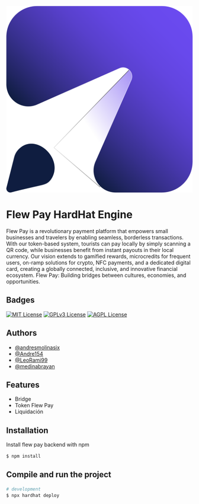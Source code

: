 
![Logo](https://raw.githubusercontent.com/flewpaycom/frontend-flewpay/4b8deb3634645aac5a33503010fc8670ec651242/public/flew-logo-v1.svg)


# Flew Pay HardHat Engine

Flew Pay is a revolutionary payment platform that empowers small businesses and travelers by enabling seamless, borderless transactions. With our token-based system, tourists can pay locally by simply scanning a QR code, while businesses benefit from instant payouts in their local currency. Our vision extends to gamified rewards, microcredits for frequent users, on-ramp solutions for crypto, NFC payments, and a dedicated digital card, creating a globally connected, inclusive, and innovative financial ecosystem. Flew Pay: Building bridges between cultures, economies, and opportunities.









## Badges

[![MIT License](https://img.shields.io/badge/License-MIT-green.svg)](https://choosealicense.com/licenses/mit/)
[![GPLv3 License](https://img.shields.io/badge/License-GPL%20v3-yellow.svg)](https://opensource.org/licenses/)
[![AGPL License](https://img.shields.io/badge/license-AGPL-blue.svg)](http://www.gnu.org/licenses/agpl-3.0)


## Authors

- [@andresmolinasix](https://github.com/andresmolinasix)
- [@Andre154](https://github.com/Andre154)
- [@LeoRami99](https://github.com/LeoRami99)
- [@medinabrayan](https://github.com/medinabrayan)


## Features

- Bridge 
- Token Flew Pay
- Liquidación



## Installation

Install flew pay backend with npm

```bash
$ npm install
```

## Compile and run the project

```bash
# development
$ npx hardhat deploy

```
